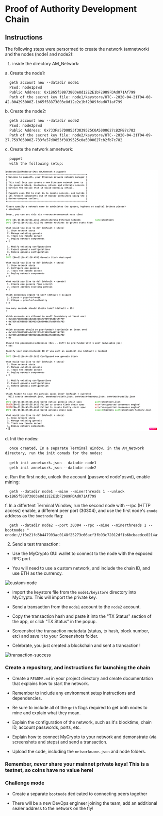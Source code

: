# Proof of Authority Development Chain


## Instructions

The following steps were persormed to create the network (amnetwork) and the nodes (node1 and node2):

1. inside the directory AM_Network:

  a. Create the node1:
  
      geth account new --datadir node1
      Pswd: node1pswd
      Public Address: 0x1B65f58873803e8d12E2E1bF2989FDAd071Af799
      Path of the secret key file: node1/keystore/UTC--2020-04-21T04-08-42.804293000Z-1b65f58873803e8d12e2e1bf2989fdad071af799
      
  b. Create the node2:
  
      geth account new --datadir node2
      Pswd: node2pswd
      Public Address: 0x733Fa57D0853f3839525C0A5000627cB2FB7c782
      Path of the secret key file: node2/keystore/UTC--2020-04-21T04-09-27.759705000Z-733fa57d0853f3839525c0a5000627cb2fb7c782

  c. Create the network amnetwork:
  
      puppet
      with the following setup:
      
 ![amnetwork](AM_Network/Screenshots/puppeth_config.png)
  
  
  d. Init the nodes:
      
      once created, In a separate Terminal Window, in the AM_Network directory, run the init comads for the nodes:
      
      geth init amnetwork.json --datadir node1
      geth init amnetwork.json --datadir node2
    
  e. Run the first node, unlock the account (password node1pswd), enable mining:
  
      geth --datadir node1 --mine --minerthreads 1 --unlock 0x1B65f58873803e8d12E2E1bF2989FDAd071Af799
      
  f. In a differtent Terminal Window, run the second node with --rpc (HTTP access) enable, a different peer port (30304), and use the first node's `enode` address as the `bootnode` flag:
  
      geth --datadir node2 --port 30304 --rpc --mine --minerthreads 1 --bootnodes " enode://f3e21fd5b447903ac0148f25273c66acf3fb93c72012df1b6bcbaedce0214afeaca51b7510a365bcdaed6c055f83929c4af83933014f7bd74a6bcd44e82a5a47@127.0.0.1:30303"
      
      
2. Send a test transaction:





* Use the MyCrypto GUI wallet to connect to the node with the exposed RPC port.

* You will need to use a custom network, and include the chain ID, and use ETH as the currency.

![custom-node](Images/custom-node.png)

* Import the keystore file from the `node1/keystore` directory into MyCrypto. This will import the private key.

* Send a transaction from the `node1` account to the `node2` account.

* Copy the transaction hash and paste it into the "TX Status" section of the app, or click "TX Status" in the popup.

* Screenshot the transaction metadata (status, tx hash, block number, etc) and save it to your Screenshots folder.

* Celebrate, you just created a blockchain and sent a transaction!

![transaction-success](Images/transaction-success.png)

### Create a repository, and instructions for launching the chain

* Create a `README.md` in your project directory and create documentation that explains how to start the network.

* Remember to include any environment setup instructions and dependencies.

* Be sure to include all of the `geth` flags required to get both nodes to mine and explain what they mean.

* Explain the configuration of the network, such as it's blocktime, chain ID, account passwords, ports, etc.

* Explain how to connect MyCrypto to your network and demonstrate (via screenshots and steps) and send a transaction.

* Upload the code, including the `networkname.json` and node folders.

### Remember, *never* share your mainnet private keys! This is a testnet, so coins have no value here!

### Challenge mode

* Create a separate `bootnode` dedicated to connecting peers together

* There will be a new DevOps engineer joining the team, add an additional sealer address to the network on the fly!
